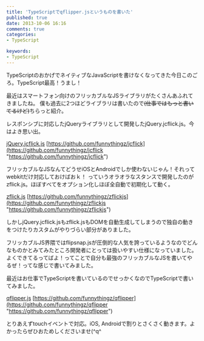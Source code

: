 ```yaml
---
title: 'TypeScriptでqflipper.jsというものを書いた'
published: true
date: 2013-10-06 16:16
comments: true
categories:
- TypeScript

keywords:
- TypeScript
---
```

TypeScriptのおかげでネイティブなJavaScriptを書けなくなってきた今日このごろ。TypeScript最高！うまし！

最近はスマートフォン向けのフリッカブルなJSライブラリがたくさんあふれてきましたね。
僕も過去に2つほどライブラリは書いたので<del>(仕事ではもっと書いてるけど)</del>ちらっと紹介。

レスポンシブに対応したjQueryライブラリとして開発したjQuery.jcflick.js。今はよき思い出。

[jQuery.jcflick.js](http://www.funnythingz.com/responsive/jcflick/reference.html "jQuery.jcflick.js")
[https://github.com/funnythingz/jcflick](https://github.com/funnythingz/jcflick "https://github.com/funnythingz/jcflick")

フリッカブルなJSなんてどうせiOSとAndroidでしか使わないじゃん！それってwebkitだけ対応しておけばおｋ！
っていうオラオラなスタンスで開発したのがzflick.js。ほぼすべてをオプション化しほぼ全自動で初期化して動く。


[zflick.js](http://www.funnythingz.com/zflickjs/ "zflick.js")
[https://github.com/funnythingz/zflickjs](https://github.com/funnythingz/zflickjs "https://github.com/funnythingz/zflickjs")


しかしjQuery.jcflick.jsもzflick.jsもDOMを自動生成してしまうので独自の動きをつけたりカスタムがやりづらい部分がありました。

フリッカブルJS界隈ではflipsnap.jsが圧倒的な人気を誇っているようなのでどんなものかとみてみたところ開発者にとっては扱いやすい仕様になっていました。よくできてるってばよ！ってことで自分も最強のフリッカブルなJSを書いてやるぜ！ってな感じで書いてみました。

最近はお仕事でTypeScriptを書いているのでせっかくなのでTypeScriptで書いてみました。


[qflipper.js](http://www.funnythingz.com/qflipper/ "qflipper.js")
[https://github.com/funnythingz/qflipper](https://github.com/funnythingz/qflipper "https://github.com/funnythingz/qflipper")


とりあえずtouchイベントで対応。iOS, Androidで割りとさくさく動きます。よかったらぜひおためしくださいませ(^q^
